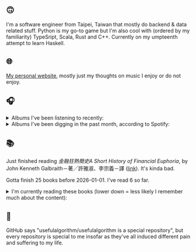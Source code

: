 ## 🙃

I'm a software engineer from Taipei, Taiwan that mostly do backend & data related stuff. Python is my go-to game but I'm also cool with (ordered by my familiarity) TypeSript, Scala, Rust and C++. Currently on my umpteenth attempt to learn Haskell.

## 🌐

[My personal website](https://usefulalgorithm.github.io/), mostly just my thoughts on music I enjoy or do not enjoy.

## 🎧

<details>
<summary>Albums I've been listening to recently:</summary>

- _Muuntautuja_, by Oranssi Pazuzu
- _Umbilical_, by Thou
- _End of the Middle_, by Richard Dawson
- _Ballads of Harry Houdini_, by Papa M
- _The Deer Are Small And The Rabbits Are Big_, by Laura Cannell, Lori Goldston
- _CODE NOIR_, by Quinton Barnes
- _Transcorporeal Portal_, by Slowfoam
- _Ambientale (Extracts) - Compiled by Charles Bals_, by Various Artists
- _Mirror Man_, by Robert Hood
- _Ephemera_, by Fergus Jones, Perko

</details>

<details>
<summary>Albums I've been digging in the past month, according to Spotify:</summary>

- _Only Good Dreams for Me_, by Zaumne
- _Skinned_, by ML Buch
- _卵_, by betcover!!
- _Muuntautuja_, by Oranssi Pazuzu
- _HEAL_, by Pavel Milyakov, Lucas Dupuy
- _城堡_, by Jolin Tsai
- _Endlessness_, by Nala Sinephro
- _If I don't make it, I love u_, by Still House Plants
- _Ephemera_, by Fergus Jones, Perko
- _浪費愛情_, by 小安
- _Strange Meridians_, by upsammy
- _Decide Which Way The Eyes Are Looking_, by Lina Tullgren
- _Intrinsic Rhythm_, by Perila
- _馬_, by betcover!!
- _CODE NOIR_, by Quinton Barnes
- _Larderello_, by Dos Monos
- _Peasant_, by Richard Dawson
- _Energy! Come On!_, by Energy
- _Area Silenzio_, by eat-girls
- _Umbilical_, by Thou

</details>

## 📚

Just finished reading _金融狂熱簡史A Short History of Financial Euphoria_, by John Kenneth Galbraith－著╱許雅淑、李宗義－譯 ([link](https://hardcover.app/books/a-short-history-of-financial-euphoria-1990)). It's kinda bad.

Gotta finish 25 books before 2026-01-01. I've read 6 so far.

<details>
<summary>I'm currently reading these books (lower down = less likely I remember much about the content):</summary>

- _The Absence of Myth: Writings on Surrealism_, by Georges Bataille, Michael   Richardson ([link](https://hardcover.app/books/the-absence-of-myth-writings-on-surrealism))
- _Genesis and Trace: Derrida Reading Husserl and Heidegger_, by Paola Marrati, Simon Sparks ([link](https://hardcover.app/books/genesis-and-trace))
- _Philosophical Chemistry: Genealogy of a Scientific Field_, by Manuel DeLanda ([link](https://hardcover.app/books/philosophical-chemistry))
- _Political Categories: Thinking Beyond Concepts_, by Michael Marder ([link](https://hardcover.app/books/political-categories))
- _Regeneration_, by Pat Barker ([link](https://hardcover.app/books/regeneration-1991))
- _K-punk_, by Mark Fisher ([link](https://hardcover.app/books/k-punk-2018))
- _A Biography of Ordinary Man: On Authorities and Minorities_, by François Laruelle, Jessie Hock, and friends ([link](https://hardcover.app/books/a-biography-of-ordinary-man))
- _A Short History of Decay_, by Emil M. Cioran, Richard Howard ([link](https://hardcover.app/books/a-short-history-of-decay))
- _Anti-Oedipus_, by Gilles Deleuze, Félix Guattari, and friends ([link](https://hardcover.app/books/anti-oedipus))
- _A Thousand Plateaus_, by Gilles Deleuze ([link](https://hardcover.app/books/a-thousand-plateaus))

</details>

## 💬

GitHub says "usefulalgorithm/usefulalgorithm is a special repository", but every repository is special to me insofar as they've all induced different pain and suffering to my life.